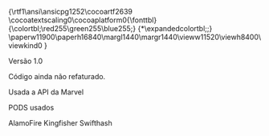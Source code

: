 {\rtf1\ansi\ansicpg1252\cocoartf2639
\cocoatextscaling0\cocoaplatform0{\fonttbl}
{\colortbl;\red255\green255\blue255;}
{\*\expandedcolortbl;;}
\paperw11900\paperh16840\margl1440\margr1440\vieww11520\viewh8400\viewkind0
}


Versão 1.0

Código ainda não refaturado.

Usada a API da Marvel

PODS usados

AlamoFire
Kingfisher
Swifthash

